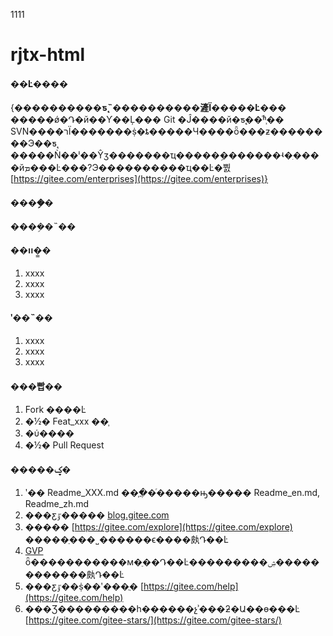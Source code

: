 1111
# rjtx-html

#### ��Ŀ����
{**����������ƽ̨˵����������滻Ϊ�����Ŀ���**
�����ǿ�Դ�й��Ƴ��Ļ��� Git �Ĵ����й�ƽ̨��ͬʱ֧�� SVN����רΪ�������ṩ�ȶ�����Ч����ȫ���ƶ��������Э��ƽ̨
�����Ǹ��ˡ��Ŷӡ�������ҵ�����ܹ�������ʵ�ִ����йܡ���Ŀ���?Э����������ҵ��Ŀ�뿴 [https://gitee.com/enterprises](https://gitee.com/enterprises)}

#### ����ܹ�
����ܹ�˵��


#### ��װ�̳�

1. xxxx
2. xxxx
3. xxxx

#### ʹ��˵��

1. xxxx
2. xxxx
3. xxxx

#### ���빱��

1. Fork ����Ŀ
2. �½� Feat_xxx ��֧
3. �ύ����
4. �½� Pull Request


#### �����ؼ�

1. ʹ�� Readme\_XXX.md ��֧�ֲ�ͬ�����ԣ����� Readme\_en.md, Readme\_zh.md
2. ���ƹٷ����� [blog.gitee.com](https://blog.gitee.com)
3. ����� [https://gitee.com/explore](https://gitee.com/explore) �����ַ���˽������ϵ����㿪Դ��Ŀ
4. [GVP](https://gitee.com/gvp) ȫ�����������м�ֵ��Դ��Ŀ���������ۺ������������㿪Դ��Ŀ
5. ���ƹٷ��ṩ��ʹ���ֲ� [https://gitee.com/help](https://gitee.com/help)
6. ���Ʒ���������һ������չʾ���ƻ�Ա��ɵ���Ŀ [https://gitee.com/gitee-stars/](https://gitee.com/gitee-stars/)